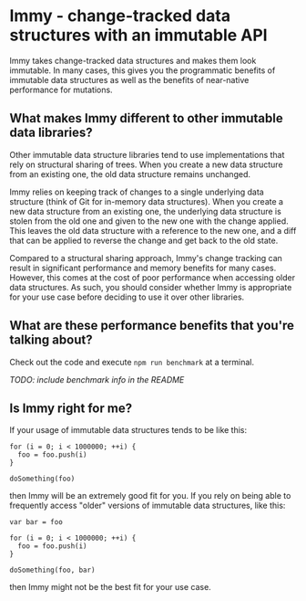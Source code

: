 # Immy - change-tracked data structures with an immutable API

Immy takes change-tracked data structures and makes them look immutable.
In many cases, this gives you the programmatic benefits of immutable data
structures as well as the benefits of near-native performance for mutations.

## What makes Immy different to other immutable data libraries?

Other immutable data structure libraries tend to use implementations that
rely on structural sharing of trees. When you create a new data structure
from an existing one, the old data structure remains unchanged.

Immy relies on keeping track of changes to a single underlying data structure
(think of Git for in-memory data structures). When you create a new data
structure from an existing one, the underlying data structure is stolen from
the old one and given to the new one with the change applied. This leaves the
old data structure with a reference to the new one, and a diff that can be 
applied to reverse the change and get back to the old state.

Compared to a structural sharing approach, Immy's change tracking can result
in significant performance and memory benefits for many cases. However, this
comes at the cost of poor performance when accessing older data structures.
As such, you should consider whether Immy is appropriate for your use case
before deciding to use it over other libraries.

## What are these performance benefits that you're talking about?

Check out the code and execute `npm run benchmark` at a terminal.

*TODO: include benchmark info in the README*

## Is Immy right for me?

If your usage of immutable data structures tends to be like this:

```
for (i = 0; i < 1000000; ++i) {
  foo = foo.push(i)
}

doSomething(foo)
```

then Immy will be an extremely good fit for you. If you rely on being able
to frequently access "older" versions of immutable data structures, like this:

```
var bar = foo

for (i = 0; i < 1000000; ++i) {
  foo = foo.push(i)
}

doSomething(foo, bar)
```

then Immy might not be the best fit for your use case.
